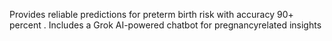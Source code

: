 Provides reliable predictions for preterm birth
risk with accuracy 90+ percent . Includes a
Grok AI-powered chatbot for pregnancyrelated insights

